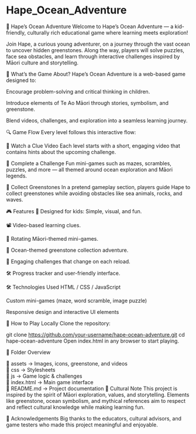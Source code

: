 # Hape_Ocean_Adventure

🐚 Hape’s Ocean Adventure
Welcome to Hape’s Ocean Adventure — a kid-friendly, culturally rich educational game where learning meets exploration!

Join Hape, a curious young adventurer, on a journey through the vast ocean to uncover hidden greenstones. Along the way, players will solve puzzles, face sea obstacles, and learn through interactive challenges inspired by Māori culture and storytelling.

🌟 What’s the Game About?
Hape’s Ocean Adventure is a web-based game designed to:

Encourage problem-solving and critical thinking in children.

Introduce elements of Te Ao Māori through stories, symbolism, and greenstone.

Blend videos, challenges, and exploration into a seamless learning journey.

🔍 Game Flow
Every level follows this interactive flow:

🎥 Watch a Clue Video
Each level starts with a short, engaging video that contains hints about the upcoming challenge.

🎯 Complete a Challenge
Fun mini-games such as mazes, scrambles, puzzles, and more — all themed around ocean exploration and Māori legends.

💎 Collect Greenstones
In a pretend gameplay section, players guide Hape to collect greenstones while avoiding obstacles like sea animals, rocks, and waves.

🎮 Features
🧒 Designed for kids: Simple, visual, and fun.

📽️ Video-based learning clues.

🧩 Rotating Māori-themed mini-games.

🌊 Ocean-themed greenstone collection adventure.

🧠 Engaging challenges that change on each reload.

🛠️ Progress tracker and user-friendly interface.

🛠️ Technologies Used
HTML / CSS / JavaScript

Custom mini-games (maze, word scramble, image puzzle)

Responsive design and interactive UI elements

🚀 How to Play Locally
Clone the repository:

git clone https://github.com/your-username/hape-ocean-adventure.git
cd hape-ocean-adventure
Open index.html in any browser to start playing.

📁 Folder Overview

📁 assets          → Images, icons, greenstone, and videos  
📁 css             → Stylesheets  
📁 js              → Game logic & challenges  
📄 index.html      → Main game interface  
📄 README.md       → Project documentation
🌺 Cultural Note
This project is inspired by the spirit of Māori exploration, values, and storytelling. Elements like greenstone, ocean symbolism, and mythical references aim to respect and reflect cultural knowledge while making learning fun.

🙏 Acknowledgements
Big thanks to the educators, cultural advisors, and game testers who made this project meaningful and enjoyable.
